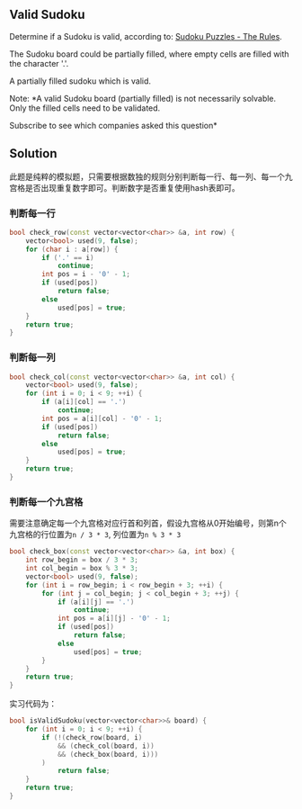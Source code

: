 ## Valid Sudoku

Determine if a Sudoku is valid, according to: [Sudoku Puzzles - The Rules](http://sudoku.com.au/TheRules.aspx).

The Sudoku board could be partially filled, where empty cells are filled with the character '.'.


A partially filled sudoku which is valid.

Note:
*A valid Sudoku board (partially filled) is not necessarily solvable. Only the filled cells need to be validated.

Subscribe to see which companies asked this question*

## Solution

此题是纯粹的模拟题，只需要根据数独的规则分别判断每一行、每一列、每一个九宫格是否出现重复数字即可。判断数字是否重复使用hash表即可。

### 判断每一行

```cpp
bool check_row(const vector<vector<char>> &a, int row) {
	vector<bool> used(9, false);
	for (char i : a[row]) {
		if ('.' == i)
			continue;
		int pos = i - '0' - 1;
		if (used[pos])
			return false;
		else
			used[pos] = true;
	}
	return true;
}
```

### 判断每一列

```cpp
bool check_col(const vector<vector<char>> &a, int col) {
	vector<bool> used(9, false);
	for (int i = 0; i < 9; ++i) {
		if (a[i][col] == '.')
			continue;
		int pos = a[i][col] - '0' - 1;
		if (used[pos])
			return false;
		else
			used[pos] = true;
	}
	return true;
}
```

### 判断每一个九宫格

需要注意确定每一个九宫格对应行首和列首，假设九宫格从0开始编号，则第n个九宫格的行位置为`n / 3 * 3`, 列位置为`n % 3 * 3`

```cpp
bool check_box(const vector<vector<char>> &a, int box) {
	int row_begin = box / 3 * 3;
	int col_begin = box % 3 * 3;
	vector<bool> used(9, false);
	for (int i = row_begin; i < row_begin + 3; ++i) {
		for (int j = col_begin; j < col_begin + 3; ++j) {
			if (a[i][j] == '.')
				continue;
			int pos = a[i][j] - '0' - 1;
			if (used[pos])
				return false;
			else
				used[pos] = true;
		}
	}
	return true;
}
```

实习代码为：

```cpp
bool isValidSudoku(vector<vector<char>>& board) {
	for (int i = 0; i < 9; ++i) {
		if (!(check_row(board, i)
		    && (check_col(board, i))
		    && (check_box(board, i)))
		)
			return false;
	}
	return true;
}
```
